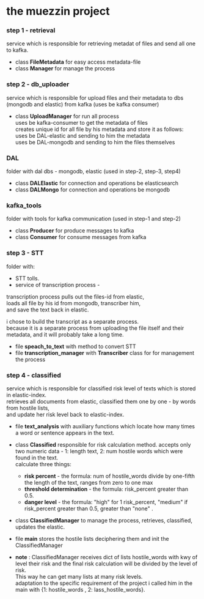 # the muezzin project

### step 1 - retrieval

service which is responsible for retrieving metadat of files
and send all one to kafka.  

- class **FileMetadata**  for easy access metadata-file  
- class **Manager** for manage the process  


### step 2 - db_uploader  

service which is responsible for upload files and their metadata to dbs (mongodb and elastic)
from kafka (uses be kafka consumer)  

- class **UploadManager** for run all process   
uses be kafka-consumer to get the metadata of files  
creates unique id for all file by his metadata and  store it as follows:  
uses be DAL-elastic and sending to him the metadata  
uses be DAL-mongodb and sending to him the files themselves


### DAL  

folder with dal dbs - mongodb, elastic  (used in step-2, step-3, step4)  

- class **DALElastic** for connection and operations be elasticsearch  
- class **DALMongo** for connection and operations be mongodb   


### kafka_tools  

folder with tools for kafka communication  (used in step-1 and step-2)   

- class **Producer** for produce messages to kafka
- class **Consumer** for consume messages from kafka  


### step 3 - STT  

folder with:  

- STT tolls.  
- service of transcription process -  

transcription process pulls out the files-id from elastic,  
loads all file by his id from mongodb, transcriber him,  
and save the text back in elastic.

i chose to build the transcript as a separate process.  
because it is a separate process from uploading the file itself and their metadata,
and it will probably take a long time.  

- file **speach_to_text** with method to convert STT  
- file **transcription_manager** with **Transcriber** class for for management the process  


### step 4 - classified  

service which is responsible for classified risk level of texts which is stored in elastic-index.  
retrieves all documents from elastic, classified them one by one - by words from hostile lists,  
and update her risk level back to elastic-index.  

- file **text_analysis** with auxiliary functions which locate how many times a word or sentence appears in the text.  
- class **Classified** responsible for risk calculation method. accepts only two numeric data - 1: length text, 2: num hostile words which were found in the text.  
  calculate three things:  
  - **risk percent** - the formula: num of hostile_words divide by one-fifth the length of the text, ranges from zero to one max  
  - **threshold determination** - the formula: risk_percent greater than 0.5.  
  - **danger level** - the formula: "high" for 1 risk_percent, "medium" if risk_percent greater than 0.5, greater than "none" .  

- class **ClassifiedManager** to manage the process, retrieves, classified, updates the elastic.  
- file **main** stores the hostile lists deciphering them and init the ClassifiedManager  


- **note** : ClassifiedManager receives dict of lists hostile_words with kwy of level their risk and the final risk calculation will be divided by the level of risk.  
    This way he can get many lists at many risk levels.  
    adaptation to the specific requirement of the project i called him  in the main with  {1: hostile_words , 2: lass_hostile_words}.  
